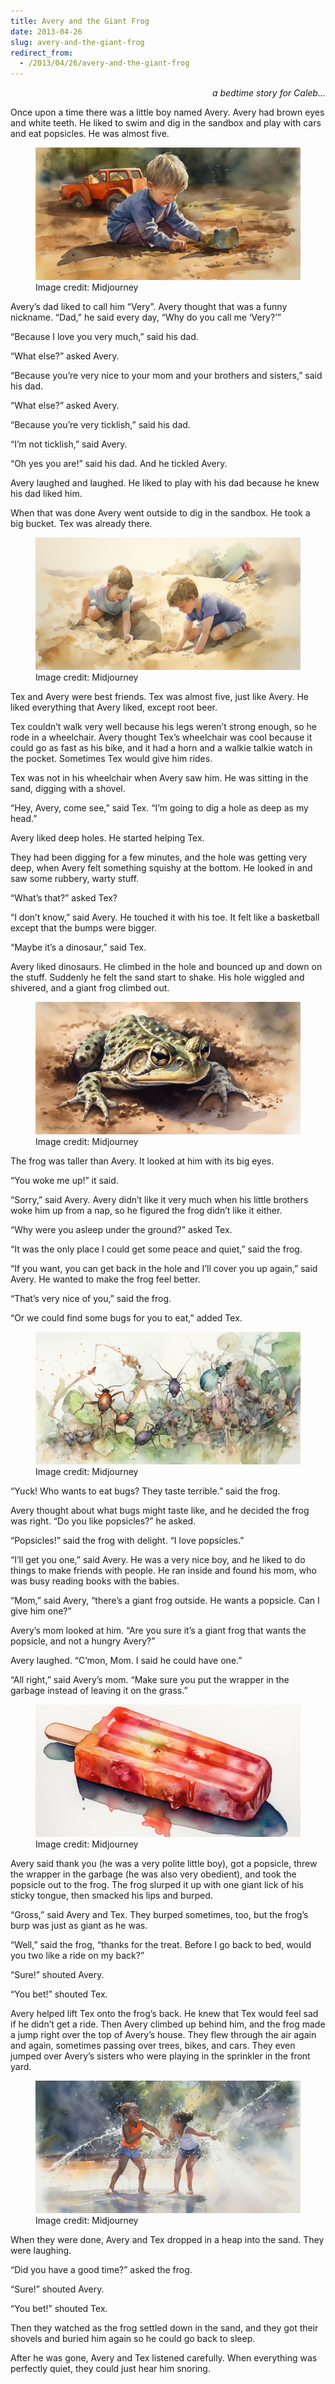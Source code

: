 ```yaml
---
title: Avery and the Giant Frog
date: 2013-04-26
slug: avery-and-the-giant-frog
redirect_from:
  - /2013/04/26/avery-and-the-giant-frog
---
```


<p style="text-align:right;"><em>a bedtime story for Caleb...</em></p>
Once upon a time there was a little boy named Avery. Avery had brown eyes and white teeth. He liked to swim and dig in the sandbox and play with cars and eat popsicles. He was almost five.

<figure><img alt="boy in sandbox" src="assets/boy-in-sandbox.jpg" /><figcaption>Image credit: Midjourney</figcaption></figure>

Avery’s dad liked to call him “Very”. Avery thought that was a funny nickname. “Dad,” he said every day, “Why do you call me ‘Very?’”

“Because I love you very much,” said his dad.

“What else?” asked Avery.

“Because you’re very nice to your mom and your brothers and sisters,” said his dad.

“What else?” asked Avery.

“Because you’re very ticklish,” said his dad.

“I’m not ticklish,” said Avery.

“Oh yes you are!” said his dad. And he tickled Avery.

Avery laughed and laughed. He liked to play with his dad because he knew his dad liked him.

When that was done Avery went outside to dig in the sandbox. He took a big bucket. Tex was already there.

<figure><img src="assets/2-boys-digging.jpg" /><figcaption>Image credit: Midjourney</figcaption></figure>

Tex and Avery were best friends. Tex was almost five, just like Avery. He liked everything that Avery liked, except root beer.

Tex couldn’t walk very well because his legs weren’t strong enough, so he rode in a wheelchair. Avery thought Tex’s wheelchair was cool because it could go as fast as his bike, and it had a horn and a walkie talkie watch in the pocket. Sometimes Tex would give him rides.

Tex was not in his wheelchair when Avery saw him. He was sitting in the sand, digging with a shovel.

“Hey, Avery, come see,” said Tex. “I’m going to dig a hole as deep as my head.”

Avery liked deep holes. He started helping Tex.

They had been digging for a few minutes, and the hole was getting very deep, when Avery felt something squishy at the bottom. He looked in and saw some rubbery, warty stuff.

“What’s that?” asked Tex?

“I don’t know,” said Avery. He touched it with his toe. It felt like a basketball except that the bumps were bigger.

“Maybe it’s a dinosaur,” said Tex.

Avery liked dinosaurs. He climbed in the hole and bounced up and down on the stuff. Suddenly he felt the sand start to shake. His hole wiggled and shivered, and a giant frog climbed out.

<figure><img src="assets/frog-in-sand.jpg"/><figcaption>Image credit: Midjourney</figcaption></figure>

The frog was taller than Avery. It looked at him with its big eyes.

“You woke me up!” it said.

“Sorry,” said Avery. Avery didn’t like it very much when his little brothers woke him up from a nap, so he figured the frog didn’t like it either.

“Why were you asleep under the ground?” asked Tex.

“It was the only place I could get some peace and quiet,” said the frog.

“If you want, you can get back in the hole and I’ll cover you up again,” said Avery. He wanted to make the frog feel better.

“That’s very nice of you,” said the frog.

“Or we could find some bugs for you to eat,” added Tex.

<figure><img src="assets/bugs.jpg" /><figcaption>Image credit: Midjourney</figcaption></figure>

“Yuck! Who wants to eat bugs? They taste terrible.” said the frog.

Avery thought about what bugs might taste like, and he decided the frog was right. “Do you like popsicles?” he asked.

“Popsicles!” said the frog with delight. “I love popsicles.”

“I’ll get you one,” said Avery. He was a very nice boy, and he liked to do things to make friends with people. He ran inside and found his mom, who was busy reading books with the babies.

“Mom,” said Avery, “there’s a giant frog outside. He wants a popsicle. Can I give him one?”

Avery’s mom looked at him. “Are you sure it’s a giant frog that wants the popsicle, and not a hungry Avery?”

Avery laughed. “C’mon, Mom. I said he could have one.”

“All right,” said Avery’s mom. “Make sure you put the wrapper in the garbage instead of leaving it on the grass.”

<figure><img src="assets/popsicle.jpg" /><figcaption>Image credit: Midjourney</figcaption></figure>

Avery said thank you (he was a very polite little boy), got a popsicle, threw the wrapper in the garbage (he was also very obedient), and took the popsicle out to the frog. The frog slurped it up with one giant lick of his sticky tongue, then smacked his lips and burped.

“Gross,” said Avery and Tex. They burped sometimes, too, but the frog’s burp was just as giant as he was.

“Well,” said the frog, “thanks for the treat. Before I go back to bed, would you two like a ride on my back?”

“Sure!” shouted Avery.

“You bet!” shouted Tex.

Avery helped lift Tex onto the frog’s back. He knew that Tex would feel sad if he didn’t get a ride. Then Avery climbed up behind him, and the frog made a jump right over the top of Avery’s house. They flew through the air again and again, sometimes passing over trees, bikes, and cars. They even jumped over Avery’s sisters who were playing in the sprinkler in the front yard.

<figure><img src="assets/girls-in-sprinkler.jpg" /><figcaption>Image credit: Midjourney</figcaption></figure>

When they were done, Avery and Tex dropped in a heap into the sand. They were laughing.

“Did you have a good time?” asked the frog.

“Sure!” shouted Avery.

“You bet!” shouted Tex.

Then they watched as the frog settled down in the sand, and they got their shovels and buried him again so he could go back to sleep.

After he was gone, Avery and Tex listened carefully. When everything was perfectly quiet, they could just hear him snoring.